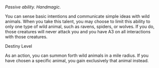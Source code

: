 *Passive ability. Handmagic.*

You can sense basic intentions and communicate simple ideas with wild animals. When you take this talent, you may choose to limit this ability to only one type of wild animal, such as ravens, spiders, or wolves. If you do, those creatures will never attack you and you have A3 on all interactions with those creatures.

<div class="destiny-level">Destiny Level</div class="destiny-level">

As an action, you can summon forth wild animals in a mile radius. If you have chosen a specific animal, you gain exclusively that animal instead.
